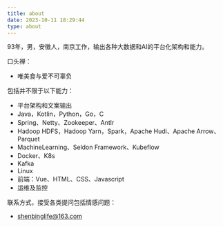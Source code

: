 ```yaml
---
title: about
date: 2023-10-11 18:29:44
type: about
---
```

93年，男，安徽人，南京工作，输出各种大数据和AI的平台化架构和能力。

口头禅：
- 唯美食与爱不可辜负

包括并不限于以下能力：
- 平台架构和文案输出
- Java，Kotlin，Python，Go，C
- Spring、Netty、Zookeeper、Antlr
- Hadoop HDFS，Hadoop Yarn，Spark，Apache Hudi、Apache Arrow、Parquet
- MachineLearning、Seldon Framework、Kubeflow
- Docker、K8s
- Kafka
- Linux
- 前端：Vue、HTML、CSS、Javascript
- 运维及监控

联系方式，接受各类提问包括情感问题：
- shenbinglife@163.com